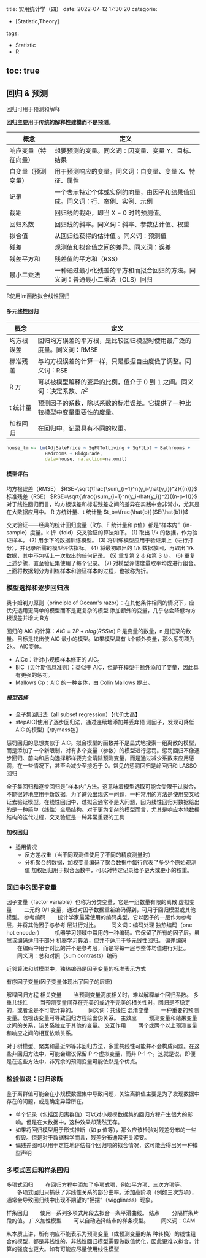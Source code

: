 title: 实用统计学（四）
date: 2022-07-12 17:30:20
categorie:
- [Statistic,Theory]

tags: 
- Statistic
- R

toc: true
---
## 回归 & 预测
回归可用于预测和解释

__回归主要用于传统的解释性建模而不是预测。__

概念|定义
---|---
响应变量（特征向量）|想要预测的变量。同义词：因变量、变量 Y、目标、结果
自变量（预测变量）|用于预测响应的变量。同义词：自变量、变量 X、特征、属性
记录|一个表示特定个体或实例的向量，由因子和结果值组成。同义词：行、案例、实例、示例
截距|回归线的截距，即当 X = 0 时的预测值。
回归系数|回归线的斜率。同义词：斜率、参数估计值、权重
拟合值|从回归线获得的估计值 。同义词：预测值
残差|观测值和拟合值之间的差异。同义词：误差
残差平方和|残差值的平方和（RSS）　
最小二乘法|一种通过最小化残差的平方和而拟合回归的方法。同义词：普通最小二乘法（OLS）回归
R使用lm函数拟合线性回归

#### 多元线性回归
概念|定义
---|---
均方根误差|回归均方误差的平方根，是比较回归模型时使用最广泛的度量。同义词：RMSE
标准残差|与均方根误差的计算一样，只是根据自由度做了调整。同义词：RSE
R 方|可以被模型解释的变异的比例，值介于 0 到 1 之间。同义词：决定系数、$R^2$
t 统计量|预测因子的系数，除以系数的标准误差。它提供了一种比较模型中变量重要性的度量。
加权回归|在回归中，记录具有不同的权重。
``` R
house_lm <- lm(AdjSalePrice ~ SqFtTotLiving + SqFtLot + Bathrooms +
              Bedrooms + BldgGrade,
              data=house, na.action=na.omit)
```

#### 模型评估
均方根误差（RMSE）
$RSE=\sqrt{\frac{\sum_{i=1}^n(y_i-\hat{y_i})^2}{(n)}}$
标准残差（RSE）
$RSE=\sqrt{\frac{\sum_{i=1}^n(y_i-\hat{y_i})^2}{(n-p-1)}}$
对于线性回归而言，均方根误差和标准残差之间的差异在实践中会非常小，尤其是在大数据应用中。
R 方统计量、t 统计量
$t_b=\frac{\hat{b}}{SE(\hat{b})}$

交叉验证——经典的统计回归度量（R方、F 统计量和 p值）都是“样本内”（in-sample）度量。k 折（fold）交叉验证的算法如下。
(1) 取出 1/k 的数据，作为验证样本。
(2) 用余下的数据训练模型。
(3) 将训练模型应用于验证集上（进行打分），并记录所需的模型评估指标。
(4) 将最初取出的 1/k 数据放回，再取出 1/k 数据，其中不包括上一次取出的任何记录。
(5) 重复第 2 步和第 3 步。
(6) 重复上述步骤，直至验证集使用了每个记录。
(7) 对模型评估度量取平均或进行组合。
上面将数据划分为训练样本和验证样本的过程，也被称为折。


### 模型选择和逐步回归法
奥卡姆剃刀原则（principle of Occam's razor）：在其他条件相同的情况下，应优先选用更简单的模型而不是更复杂的模型
添加额外的变量，几乎总会降低均方根误差并增大 R方

回归的 AIC 的计算：$AIC= 2P+nlog(RSS/n)$
P 是变量的数量，n 是记录的数量。目标是找出使 AIC 最小的模型。如果模型具有 k个额外变量，那么惩罚项为 2k。
AIC变体。
- AICc：针对小规模样本修正的 AIC。
- BIC（贝叶斯信息准则）：类似于 AIC，但是在模型中额外添加了变量，因此具有更强的惩罚。
- Mallows Cp：AIC 的一种变体，由 Colin Mallows 提出。



##### 模型选择

- 全子集回归法（all subset regression）【代价太高】
- stepAIC(使用了逐步回归法，通过连续地添加并丢弃预
测因子，发现可降低 AIC 的模型)【r的mass包】

惩罚回归的思想类似于 AIC。拟合模型的函数并不是显式地搜索一组离散的模型，而是添加了一个新限制，对有多个变量（参数）的模型进行惩罚。惩罚回归不像逐步回归、前向和后向选择那样要完全清除预测变量，而是通过减少系数来应用惩罚，在一些情况下，甚至会减少至接近于 0。常见的惩罚回归是岭回归和 LASSO 回归

全子集回归和逐步回归是“样本内”方法。这意味着模型选取可能会受限于过拟合，不能很好地应用于新数据。为了避免出现这一问题，一种常用的方法是使用交叉验证去验证模型。在线性回归中，过拟合通常不是大问题，因为线性回归对数据给出的是一种简单（线性）全局结构。对于更为复杂的模型而言，尤其是响应本地数据结构的迭代过程，交叉验证是一种非常重要的工具

#### 加权回归

- 适用情况
  - 反方差权重（当不同观测值使用了不同的精度测量时）
  - 分析聚合的数据，加权变量编码了聚合数据中每行代表了多少个原始观测值
加权回归用于拟合函数中，可以对特定记录给予更大或更小的权重。

###  回归中的因子变量
因子变量（factor variable）也称为分类变量，它是一组数量有限的离散
虚拟变量
　　二元的 0/1 变量，通过对因子数据重新编码得到，可用于回归模型或其他模型。
参考编码
　　统计学家最常使用的编码类型。它以因子的一层作为参考层，并将其他因子与参考
层进行对比。
　　同义词：编码处理
独热编码（one hot encoder）
　　机器学习领域中常用的一种编码。它保留了所有的因子层。虽然该编码适用于部分
机器学习算法，但并不适用于多元线性回归。
偏差编码
　　在编码中用于对比的并不是参考层，而是将每一层与整体均值进行对比。
　　同义词：总和对照（sum contrasts）编码


近邻算法和树模型中，独热编码是因子变量的标准表示方式


有序因子变量(因子变量体现出了因子的层级)

解释回归方程
相关变量
　　当预测变量高度相关时，难以解释单个回归系数。
多重共线性
　　当预测变量间存在完美的或近乎完美的相关性时，回归是不稳定的，或者说是不可能计算的。
　　同义词：共线性
混淆变量
　　一种重要的预测变量。忽视该变量可导致回归方程给出伪关系。
主效应
　　预测变量和结果变量之间的关系，该关系独立于其他的变量。
交互作用
　　两个或两个以上预测变量和响应之间的相互依赖关系。

对于树模型、聚类和最近邻等非回归方法，多重共线性可能并不会构成问题。在这些非回归方法中，可能会建议保留 P 个虚拟变量，而非 P-1 个。这就是说，即便是在这些方法中，非冗余的预测变量可能依然是个优点。


### 检验假设：回归诊断
鉴于离群值可能会在小规模数据集中导致问题，关注离群值主要是为了发现数据中存在的问题，或是确定异常所在。
- 单个记录（包括回归离群值）可以对小规模数据集的回归方程产生很大的影响。但是在大数据中，这种效果却荡然无存。
- 如果将回归模型用于形式推断（如 p 值等），那么应该检验对残差分布的一些假设。但是对于数据科学而言，残差分布通常无关紧要。
- 偏残差图可以用于定性地评估每个回归项的拟合情况，这可能会得出另一种模型声明


### 多项式回归和样条回归
多项式回归
　　在回归方程中添加了多项式项，例如平方项、三次方项等。
　　多项式回归只捕获了非线性关系的部分曲率。添加高阶项（例如三次方项），通常会导致回归线中出现不期望的“摇摆”（wiggliness）现象。

样条回归
　　使用一系列多项式片段去拟合一条平滑曲线。
结点
　　分隔样条片段的值。
广义加性模型
　　可以自动选择结点的样条模型。
　　同义词：GAM

 从本质上讲，所有响应不能表示为预测变量（或预测变量的某
种转换）的线性组合的模型，都是非线性的。非线性回归模型需要做数值优化，因此更难以拟合，计算的强度也更大。如有可能应尽量使用线性模型